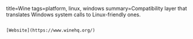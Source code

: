 title=Wine
tags=platform, linux, windows
summary=Compatibility layer that translates Windows system calls to Linux-friendly ones.
~~~~~~

[Website](https://www.winehq.org/)

